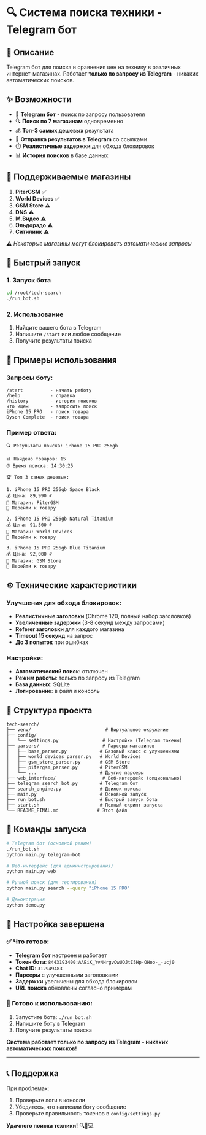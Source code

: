 # 🔍 Система поиска техники - Telegram бот

## 🎯 Описание

Telegram бот для поиска и сравнения цен на технику в различных интернет-магазинах. Работает **только по запросу из Telegram** - никаких автоматических поисков.

## ✨ Возможности

- 🤖 **Telegram бот** - поиск по запросу пользователя
- 🔍 **Поиск по 7 магазинам** одновременно
- 💰 **Топ-3 самых дешевых** результата
- 📱 **Отправка результатов в Telegram** со ссылками
- ⏱️ **Реалистичные задержки** для обхода блокировок
- 📊 **История поисков** в базе данных

## 🏪 Поддерживаемые магазины

1. **PiterGSM** ✅
2. **World Devices** ✅  
3. **GSM Store** ⚠️
4. **DNS** ⚠️
5. **М.Видео** ⚠️
6. **Эльдорадо** ⚠️
7. **Ситилинк** ⚠️

*⚠️ Некоторые магазины могут блокировать автоматические запросы*

## 🚀 Быстрый запуск

### 1. Запуск бота
```bash
cd /root/tech-search
./run_bot.sh
```

### 2. Использование
1. Найдите вашего бота в Telegram
2. Напишите `/start` или любое сообщение
3. Получите результаты поиска

## 📱 Примеры использования

### Запросы боту:
```
/start          - начать работу
/help           - справка
/history        - история поисков
что ищем        - запросить поиск
iPhone 15 PRO   - поиск товара
Dyson Complete  - поиск товара
```

### Пример ответа:
```
🔍 Результаты поиска: iPhone 15 PRO 256gb

📊 Найдено товаров: 15
⏰ Время поиска: 14:30:25

🏆 Топ 3 самых дешевых:

1. iPhone 15 PRO 256gb Space Black
💰 Цена: 89,990 ₽
🏪 Магазин: PiterGSM
🔗 Перейти к товару

2. iPhone 15 PRO 256gb Natural Titanium  
💰 Цена: 91,500 ₽
🏪 Магазин: World Devices
🔗 Перейти к товару

3. iPhone 15 PRO 256gb Blue Titanium
💰 Цена: 92,000 ₽
🏪 Магазин: GSM Store
🔗 Перейти к товару
```

## ⚙️ Технические характеристики

### Улучшения для обхода блокировок:
- **Реалистичные заголовки** (Chrome 120, полный набор заголовков)
- **Увеличенные задержки** (3-8 секунд между запросами)
- **Referer заголовки** для каждого магазина
- **Timeout 15 секунд** на запрос
- **До 3 попыток** при ошибках

### Настройки:
- **Автоматический поиск**: отключен
- **Режим работы**: только по запросу из Telegram
- **База данных**: SQLite
- **Логирование**: в файл и консоль

## 📁 Структура проекта

```
tech-search/
├── venv/                           # Виртуальное окружение
├── config/
│   └── settings.py                # Настройки (Telegram токены)
├── parsers/                       # Парсеры магазинов
│   ├── base_parser.py            # Базовый класс с улучшениями
│   ├── world_devices_parser.py   # World Devices
│   ├── gsm_store_parser.py       # GSM Store
│   ├── pitergsm_parser.py        # PiterGSM
│   └── ...                       # Другие парсеры
├── web_interface/                 # Веб-интерфейс (опционально)
├── telegram_search_bot.py        # Telegram бот
├── search_engine.py              # Движок поиска
├── main.py                       # Основной запуск
├── run_bot.sh                    # Быстрый запуск бота
├── start.sh                      # Полный скрипт запуска
└── README_FINAL.md              # Этот файл
```

## 🔧 Команды запуска

```bash
# Telegram бот (основной режим)
./run_bot.sh
python main.py telegram-bot

# Веб-интерфейс (для администрирования)
python main.py web

# Ручной поиск (для тестирования)
python main.py search --query "iPhone 15 PRO"

# Демонстрация
python demo.py
```

## 🎯 Настройка завершена

### ✅ Что готово:
- **Telegram бот** настроен и работает
- **Токен бота**: `8443193400:AAEiK_YvNHrgvQwUOJtI5Hp-OHoo-_-ucj0`
- **Chat ID**: `312949483`
- **Парсеры** с улучшенными заголовками
- **Задержки** увеличены для обхода блокировок
- **URL поиска** обновлены согласно примерам

### 🚀 Готово к использованию:
1. Запустите бота: `./run_bot.sh`
2. Напишите боту в Telegram
3. Получите результаты поиска

**Система работает только по запросу из Telegram - никаких автоматических поисков!**

---

## 📞 Поддержка

При проблемах:
1. Проверьте логи в консоли
2. Убедитесь, что написали боту сообщение
3. Проверьте правильность токенов в `config/settings.py`

**Удачного поиска техники!** 🔍📱💻








